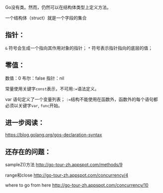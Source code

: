 Go没有类。然而，仍然可以在结构体类型上定义方法。

一个结构体（struct）就是一个字段的集合

## 指针：
`&` 符号会生成一个指向其作用对象的指针；
`*` 符号表示指针指向的底层的值；


## 零值：
数值：0
布尔：false
指针：nil

常量使用关键字`const`表示，不可用`:=`语法定义。

var 语句定义了一个变量列表；
`:=`结构不能使用在函数外，函数外的每个语句都必须以关键字`var`, `func`开始。

## 进一步阅读：
https://blog.golang.org/gos-declaration-syntax


## 还存在的问题：
sampleZ()方法
http://go-tour-zh.appspot.com/methods/9

range和close
http://go-tour-zh.appspot.com/concurrency/4

where to go from here
http://go-tour-zh.appspot.com/concurrency/10
